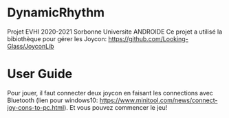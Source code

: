 # DynamicRhythm
Projet EVHI 2020-2021 Sorbonne Universite ANDROIDE
Ce projet a utilisé la bibiothèque pour gérer les Joycon: https://github.com/Looking-Glass/JoyconLib

# User Guide
Pour jouer, il faut connecter deux joycon en faisant les connections avec Bluetooth (lien pour windows10: https://www.minitool.com/news/connect-joy-cons-to-pc.html). Et vous pouvez commencer le jeu!
